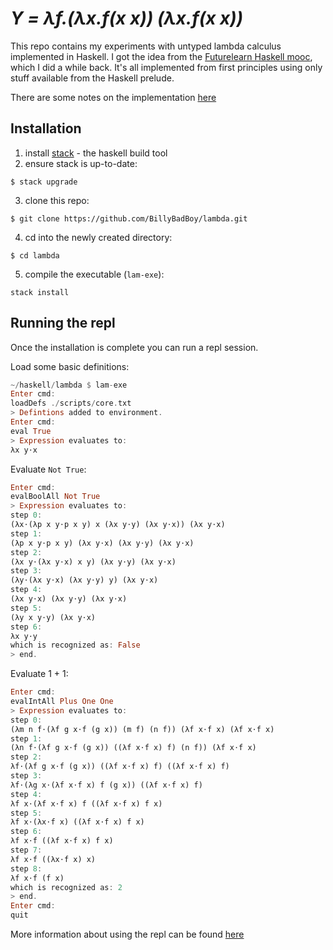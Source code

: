 # *Y = λf.(λx.f(x x)) (λx.f(x x))*
This repo contains my experiments with untyped lambda calculus implemented in Haskell. I got the idea from the [Futurelearn Haskell mooc](https://www.futurelearn.com/courses/functional-programming-haskell), which I did a while back. It's all implemented from first principles using only stuff available from the Haskell prelude.

There are some notes on the implementation [here](./docs/Overview.md)

## Installation
1. install [stack](https://docs.haskellstack.org/en/stable/README/) - the haskell build tool
2. ensure stack is up-to-date: 
````
$ stack upgrade
````
3. clone this repo:
````
$ git clone https://github.com/BillyBadBoy/lambda.git
````
4. cd into the newly created directory: 
````
$ cd lambda
````
5. compile the executable (`lam-exe`): 
````
stack install
````

## Running the repl
Once the installation is complete you can run a repl session.

Load some basic definitions:

````haskell
~/haskell/lambda $ lam-exe
Enter cmd:
loadDefs ./scripts/core.txt
> Defintions added to environment.
Enter cmd:
eval True
> Expression evaluates to:
λx y⋅x
````

Evaluate `Not True`:

````haskell
Enter cmd:
evalBoolAll Not True
> Expression evaluates to:
step 0:
(λx⋅(λp x y⋅p x y) x (λx y⋅y) (λx y⋅x)) (λx y⋅x)
step 1:
(λp x y⋅p x y) (λx y⋅x) (λx y⋅y) (λx y⋅x)
step 2:
(λx y⋅(λx y⋅x) x y) (λx y⋅y) (λx y⋅x)
step 3:
(λy⋅(λx y⋅x) (λx y⋅y) y) (λx y⋅x)
step 4:
(λx y⋅x) (λx y⋅y) (λx y⋅x)
step 5:
(λy x y⋅y) (λx y⋅x)
step 6:
λx y⋅y
which is recognized as: False
> end.
````
Evaluate 1 + 1:

````haskell
Enter cmd:
evalIntAll Plus One One
> Expression evaluates to:
step 0:
(λm n f⋅(λf g x⋅f (g x)) (m f) (n f)) (λf x⋅f x) (λf x⋅f x)
step 1:
(λn f⋅(λf g x⋅f (g x)) ((λf x⋅f x) f) (n f)) (λf x⋅f x)
step 2:
λf⋅(λf g x⋅f (g x)) ((λf x⋅f x) f) ((λf x⋅f x) f)
step 3:
λf⋅(λg x⋅(λf x⋅f x) f (g x)) ((λf x⋅f x) f)
step 4:
λf x⋅(λf x⋅f x) f ((λf x⋅f x) f x)
step 5:
λf x⋅(λx⋅f x) ((λf x⋅f x) f x)
step 6:
λf x⋅f ((λf x⋅f x) f x)
step 7:
λf x⋅f ((λx⋅f x) x)
step 8:
λf x⋅f (f x)
which is recognized as: 2
> end.
Enter cmd:
quit
````
More information about using the repl can be found [here](./docs/Repl.md)
